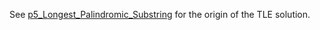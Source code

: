 See [p5_Longest_Palindromic_Substring](https://github.com/genxium/Leetcode/tree/master/p214_Shortest_Palindrome) for the origin of the TLE solution.
